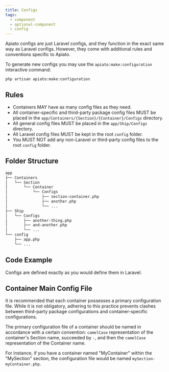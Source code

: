 ```yaml
---
title: Configs
tags:
  - component
  - optional-component
  - config
---
```


Apiato configs are just Laravel configs, and they function in the exact same way as Laravel configs.
However, they come with additional rules and conventions specific to Apiato.

To generate new configs
you may use the `apiato:make:configuration` interactive command:

```
php artisan apiato:make:configuration
```

## Rules

- Containers MAY have as many config files as they need.
- All container-specific and third-party package config files MUST be placed in the `app/Containers/{Section}/{Container}/Configs` directory.
- All general config files MUST be placed in the `app/Ship/Configs` directory.
- All Laravel config files MUST be kept in the root `config` folder.
- You MUST NOT add any non-Laravel or third-party config files to the root `config` folder.

## Folder Structure

```markdown
app
├── Containers
│   └── Section
│       └── Container
│           └── Configs
│               ├── section-container.php
│               ├── another.php
│               └── ...
├── Ship
│   └── Configs
│       ├── another-thing.php
│       ├── and-another.php
│       └── ...
└── config
    ├── app.php
    └── ...
```

## Code Example

Configs are defined exactly as you would define them in Laravel.

## Container Main Config File

It is recommended that each container possesses a primary configuration file.
While it is not obligatory,
adhering to this practice prevents clashes between third-party package configurations and container-specific configurations.

The primary configuration file of a container should be named in accordance with a certain convention:
`camelCase` representation of the container's Section name,
succeeded by `-`, and then the `camelCase` representation of the Container name.

For instance, if you have a container named "MyContainer" within the "MySection"
section, the configuration file would be named `mySection-myContainer.php`.
